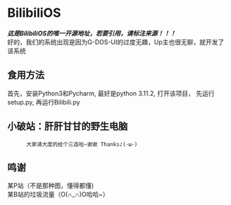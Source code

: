 # BilibiliOS  
***这是BilibiliOS的唯一开源地址，若要引用，请标注来源！！！***    
好的，我们的系统出现是因为G-DOS-UI的过度无趣，Up主也很无聊，就开发了该系统  
## 食用方法  
首先，安装Python3和Pycharm, 最好是python 3.11.2, 打开该项目， 先运行setup.py, 再运行Bilibili.py   
## 小破站：肝肝甘甘的野生电脑  
          大家请大度的给个三连哈~谢谢 Thanks♪(･ω･)  
## 鸣谢
某P站（不是那种图，懂得都懂)   
某B站的垃圾流量（O(∩_∩)O哈哈~） 
